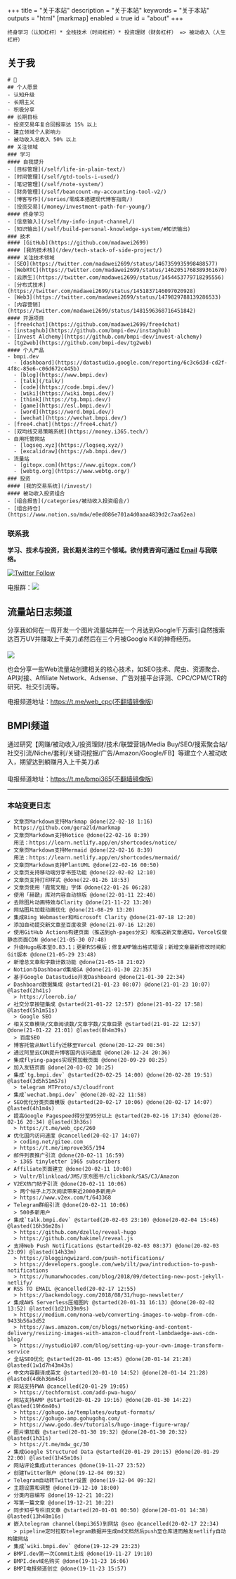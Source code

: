 +++
title = "关于本站"
description = "关于本站"
keywords = "关于本站"
outputs = "html"
[markmap]
enabled = true
id = "about"
+++

```text
终身学习（认知杠杆）* 全栈技术（时间杠杆）* 投资理财（财务杠杆） => 被动收入（人生杠杆）
```

## 关于我

```markmap
# 🥷
## 个人愿景
- 认知升级
- 长期主义
- 积极分享
## 长期目标
- 投资交易年复合回报率达 15% 以上
- 建立领域个人影响力
- 被动收入总收入 50% 以上
## 关注领域
### 学习
#### 自我提升
- [目标管理](/self/life-in-plain-text/)
- [时间管理](/self/gtd-tools-i-used/)
- [笔记管理](/self/note-system/)
- [财务管理](/self/beancount-my-accounting-tool-v2/)
- [博客写作](/series/零成本搭建现代博客指南/)
- [投资交易](/money/investment-path-for-young/)
#### 终身学习
- [信息输入](/self/my-info-input-channel/)
- [知识输出](/self/build-personal-knowledge-system/#知识输出)
### 技术
#### [GitHub](https://github.com/madawei2699)
#### [我的技术栈](/dev/tech-stack-of-side-project/)
#### 关注技术领域
- [SEO](https://twitter.com/madawei2699/status/1467359935998488577)
- [WebRTC](https://twitter.com/madawei2699/status/1462051768389361670)
- [云原生](https://twitter.com/madawei2699/status/1454453779718295556)
- [分布式技术](https://twitter.com/madawei2699/status/1451837146097020928)
- [Web3](https://twitter.com/madawei2699/status/1479829788139286533)
- [内容营销](https://twitter.com/madawei2699/status/1481596368716451842)
#### 开源项目
- [free4chat](https://github.com/madawei2699/free4chat)
- [instaghub](https://github.com/bmpi-dev/instaghub)
- [Invest Alchemy](https://github.com/bmpi-dev/invest-alchemy)
- [tg2web](https://github.com/bmpi-dev/tg2web)
#### 个人产品
- bmpi.dev
  - [dashboard](https://datastudio.google.com/reporting/6c3c6d3d-cd2f-4f8c-85e6-c06d672c445b)
  - [blog](https://www.bmpi.dev)
  - [talk](/talk/)
  - [code](https://code.bmpi.dev/)
  - [wiki](https://wiki.bmpi.dev/)
  - [think](https://tg.bmpi.dev/)
  - [game](https://esl.bmpi.dev/)
  - [word](https://word.bmpi.dev/)
  - [wechat](https://wechat.bmpi.dev/)
- [free4.chat](https://free4.chat/)
- [双均线交易策略系统](https://money.i365.tech/)
- 自用托管网站
  - [logseq.xyz](https://logseq.xyz/)
  - [excalidraw](https://wb.bmpi.dev/)
- 流量站
  - [gitopx.com](https://www.gitopx.com/)
  - [webtg.org](https://www.webtg.org/)
### 投资
#### [我的交易系统](/invest/)
#### 被动收入投资组合
- [组合报告](/categories/被动收入投资组合/)
- [组合持仓](https://www.notion.so/mdw/e0ed086e701a4d0aaa4839d2c7aa62ea)
```

### 联系我

**学习、技术与投资，我长期关注的三个领域。欲付费咨询可通过 [Email](mailto:bmpidev@gmail.com) 与我联络。**

[![Twitter Follow](https://img.shields.io/twitter/follow/madawei2699?style=social)](https://twitter.com/madawei2699)

电报群：[![](https://img.shields.io/badge/-BMPI-%23000000?style=flat&logo=telegram&logoColor=ffffff)](https://t.me/bmpi_group)
## 流量站日志频道

分享我如何在一周开发一个图片流量站并在一个月达到Google千万索引自然搜索达百万UV并赚取上千美刀💰然后在三个月被Google Kill的神奇经历。

![](https://img.bmpi.dev/5494437c-08e0-0d08-5f91-6bdb4fcdece6.png)

也会分享一些Web流量站创建相关的核心技术，如SEO技术、爬虫、资源聚合、API对接、Affiliate Network、Adsense、广告对接平台评测、CPC/CPM/CTR的研究、社交引流等。

电报频道地址：<https://t.me/web_cpc>([不翻墙镜像版](https://tg.bmpi.dev/web_cpc/index.html))

## BMPI频道

通过研究【网赚/被动收入/投资理财/技术/联盟营销/Media Buy/SEO/搜索聚合站/社交引流/Niche/套利/关键词挖掘/广告/Amazon/Google/FB】等建立个人被动收入，期望达到躺赚月入上千美刀💰

电报频道地址：<https://t.me/bmpi365>([不翻墙镜像版](https://tg.bmpi.dev/bmpi365/index.html))

---

<!-- ### 本站Logo

![](https://img.bmpi.dev/81107268-954c-5a99-a4f6-1a58676ede69.png) -->

### 本站变更日志

```text
✔ 文章页Markdown支持Markmap @done(22-02-18 1:16)
  https://github.com/gera2ld/markmap
✔ 文章页Markdown支持Notice @done(22-02-16 8:39)
  用法：https://learn.netlify.app/en/shortcodes/notice/
✔ 文章页Markdown支持Mermaid @done(22-02-16 8:39)
  用法：https://learn.netlify.app/en/shortcodes/mermaid/
✔ 文章页Markdown支持PlantUML @done(22-02-16 00:50)
✔ 文章页支持移动端分享书签功能 @done(22-02-02 12:10)
✔ 文章页支持打印样式 @done(22-01-26 18:53)
✔ 文章页使用「霞鹜文楷」字体 @done(22-01-26 06:28)
✔ 使用「赫蹏」库对内容自动排版 @done(22-01-11 22:40)
✔ 去除图片动画特效与Clarity @done(21-11-22 13:20)
✔ 网站图片加载动画优化 @done(21-08-29 13:20)
✔ 集成Bing Webmaster和Microsoft Clarity @done(21-07-18 12:20)
✔ 添加自动提交新文章至百度收录 @done(21-07-16 12:20)
✔ 使用GitHub Actions构建页面（推送到gh-pages分支）和推送新文章通知，Vercel仅做静态页面CDN @done(21-05-30 07:48)
✔ 升级Hugo版本至0.83.1；更新RSS模版；修复AMP输出格式错误；新增文章最新修改时间和Git版本 @done(21-05-29 23:48)
✔ 新增总文章和字数计数功能 @done(21-05-18 21:02)
✔ Notion与Dashboard集成GA @done(21-01-30 22:35)
✔ 基于Google Datastudio开发Dashboard @done(21-01-30 22:34)
✔ Dashboard数据集成 @started(21-01-23 08:07) @done(21-01-23 10:07) @lasted(2h41s)
  > https://leerob.io/
✔ 社交分享按钮集成 @started(21-01-22 12:57) @done(21-01-22 17:58) @lasted(5h1m51s)
  > Google SEO
✔ 相关文章模块/文章阅读数/文章字数/文章目录 @started(21-01-22 12:57) @done(21-01-22 21:01) @lasted(8h4m39s)
  > 百度SEO
✔ 博客托管从Netlify迁移至Vercel @done(20-12-29 08:34)
✔ 通过阿里云CDN提升博客国内访问速度 @done(20-12-24 20:36)
✔ 集成flying-pages实现预加载页面 @done(20-09-29 08:25)
✔ 加入友链页面 @done(20-03-02 10:25)
✔ 集成`tg.bmpi.dev` @started(20-02-25 14:00) @done(20-02-28 19:51) @lasted(3d5h51m57s)
  > telegram MTProto/s3/cloudfront
✔ 集成`wechat.bmpi.dev` @done(20-02-22 11:58)
✔ SEO优化分类页面模版 @started(20-02-17 10:06) @done(20-02-17 14:07) @lasted(4h1m4s)
✔ 提高Google Pagespeed得分至95分以上 @started(20-02-16 17:34) @done(20-02-16 20:34) @lasted(3h36s)
  > https://t.me/web_cpc/260
✘ 优化国内访问速度 @cancelled(20-02-17 14:07)
  > coding.net/gitee.com
  > https://t.me/improve365/194
✔ 邮件列表推广引流 @done(20-02-11 16:59)
  > i365 tinyletter 1965 subscribers
✔ Affiliate页面建立 @done(20-02-11 10:08)
  > Vultr/Blinkload/JMS/京东图书/clickbank/SAS/CJ/Amazon
✔ V2EX热门帖子引流 @done(20-02-11 10:06)
  > 两个帖子上万次阅读带来近2000多新用户
  > https://www.v2ex.com/t/643368
✔ Telegram群组引流 @done(20-02-11 10:06)
  > 500多新用户
✔ 集成`talk.bmpi.dev` @started(20-02-03 23:10) @done(20-02-04 15:46) @lasted(16h36m28s)
  > https://github.com/dzello/reveal-hugo
  > https://github.com/hakimel/reveal.js
✔ 支持Web Push Notifications @started(20-02-03 08:37) @done(20-02-03 23:09) @lasted(14h33m)
  > https://bloggingwizard.com/push-notifications/
  > https://developers.google.com/web/ilt/pwa/introduction-to-push-notifications
  > https://humanwhocodes.com/blog/2018/09/detecting-new-post-jekyll-netlify/
✘ RSS TO EMAIL @cancelled(20-02-17 12:55)
  > https://backendology.com/2018/08/31/hugo-newsletter/
✔ 集成AWS Serverless压缩图片 @started(20-01-31 16:13) @done(20-02-02 13:52) @lasted(1d21h39m9s)
  > https://medium.com/nona-web/converting-images-to-webp-from-cdn-9433b56a3d52
  > https://aws.amazon.com/cn/blogs/networking-and-content-delivery/resizing-images-with-amazon-cloudfront-lambdaedge-aws-cdn-blog/
  > https://nystudio107.com/blog/setting-up-your-own-image-transform-service
✔ 全站SEO优化 @started(20-01-06 13:45) @done(20-01-14 21:28) @lasted(1w1d7h43m43s)
✔ 中文内容翻译成英文 @started(20-01-10 14:52) @done(20-01-14 21:28) @lasted(4d6h36m45s)
✘ 网站支持PWA @cancelled(20-01-29 19:05)
  > https://techformist.com/add-pwa-hugo/
✔ 网站支持AMP @started(20-01-29 19:16) @done(20-01-30 14:22) @lasted(19h6m40s)
  > https://gohugo.io/templates/output-formats/
  > https://gohugo-amp.gohugohq.com/
  > https://www.godo.dev/tutorials/hugo-image-figure-wrap/
✔ 图片懒加载 @started(20-01-30 19:32) @done(20-01-30 20:32) @lasted(1h31s)
  > https://t.me/mdw_gc/30
✔ 集成Google Structured Data @started(20-01-29 20:15) @done(20-01-29 22:00) @lasted(1h45m10s)
✔ 网站评论集成utterances @done(19-11-27 23:52)
✔ 创建Twitter账户 @done(19-12-04 09:32)
✔ Telegram自动转Twitter设置 @done(19-12-04 09:32)
✔ 主题设置和调整 @done(19-12-10 18:00)
✔ 分类内容编写 @done(19-12-21 10:22)
✔ 写第一篇文章 @done(19-12-21 10:22)
✔ 同步知乎专栏旧文章 @started(20-01-01 00:50) @done(20-01-01 14:38) @lasted(13h48m16s)
✘ 嵌入telegram channel(bmpi365)到网站 @seo @cancelled(20-02-17 22:34)
  > pipeline定时拉取telegram数据并生成md文档然后push至仓库进而触发netlify自动构建网站
✔ 集成`wiki.bmpi.dev` @done(19-12-29 23:23)
✔ BMPI.dev第一次Commit上线 @done(19-11-27 19:10)
✔ BMPI.dev域名购买 @done(19-11-23 16:06)
✔ BMPI电报频道创立 @done(19-11-23 15:57)
```